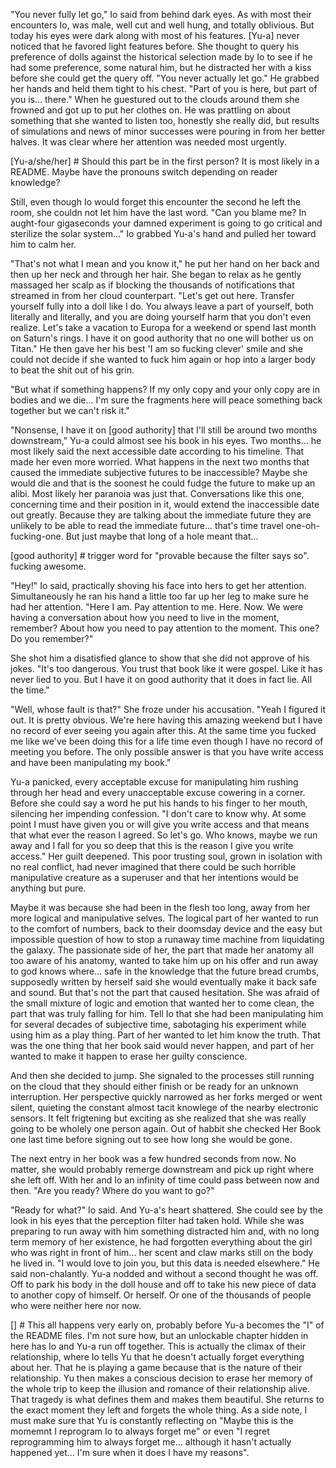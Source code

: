   "You never fully let go," Io said from behind dark eyes. As with most their encounters Io, was male, well cut and well hung, and totally oblivious. But today his eyes were dark along with most of his features. [Yu-a] never noticed that he favored light features before. She thought to query his preference of dolls against the historical selection made by Io to see if he had some preference, some natural him, but he distracted her with a kiss before she could get the query off. "You never actually let go." He grabbed her hands and held them tight to his chest. "Part of you is here, but part of you is... there." When he guestured out to the clouds around them she frowned and got up to put her clothes on. He was prattling on about something that she wanted to listen too, honestly she really did, but results of simulations and news of minor successes were pouring in from her better halves. It was clear where her attention was needed most urgently.

[Yu-a/she/her] # Should this part be in the first person? It is most likely in a README. Maybe have the pronouns switch depending on reader knowledge?

  Still, even though Io would forget this encounter the second he left the room, she couldn not let him have the last word. "Can you blame me? In aught-four gigaseconds your damned experiment is going to go critical and sterilize the solar system..." Io grabbed Yu-a's hand and pulled her toward him to calm her. 

  "That's not what I mean and you know it," he put her hand on her back and then up her neck and through her hair. She began to relax as he gently massaged her scalp as if blocking the thousands of notifications that streamed in from her cloud counterpart. "Let's get out here. Transfer yourself fully into a doll like I do. You always leave a part of yourself, both literally and literally, and you are doing yourself harm that you don't even realize. Let's take a vacation to Europa for a weekend or spend last month on Saturn's rings. I have it on good authority that no one will bother us on Titan." He then gave her his best 'I am so fucking clever' smile and she could not decide if she wanted to fuck him again or hop into a larger body to beat the shit out of his grin. 

  "But what if something happens? If my only copy and your only copy are in bodies and we die... I'm sure the fragments here will peace something back together but we can't risk it."

  "Nonsense, I have it on [good authority] that I'll still be around two months downstream," Yu-a could almost see his book in his eyes. Two months... he most likely said the next accessible date according to his timeline. That made her even more worried. What happens in the next two months that caused the immediate subjective futures to be inaccessible? Maybe she would die and that is the soonest he could fudge the future to make up an alibi. Most likely her paranoia was just that. Conversations like this one, concerning time and their position in it, would extend the inaccessible date out greatly. Because they are talking about the immediate future they are unlikely to be able to read the immediate future... that's time travel one-oh-fucking-one. But just maybe that long of a hole meant that...

[good authority] # trigger word for "provable because the filter says so". fucking awesome.

  "Hey!" Io said, practically shoving his face into hers to get her attention. Simultaneously he ran his hand a little too far up her leg to make sure he had her attention. "Here I am. Pay attention to me. Here. Now. We were having a conversation about how you need to live in the moment, remember? About how you need to pay attention to the moment. This one? Do you remember?"

  She shot him a disatisfied glance to show that she did not approve of his jokes. "It's too dangerous. You trust that book like it were gospel. Like it has never lied to you. But I have it on good authority that it does in fact lie. All the time."

  "Well, whose fault is that?" She froze under his accusation. "Yeah I figured it out. It is pretty obvious. We're here having this amazing weekend but I have no record of ever seeing you again after this. At the same time you fucked me like we've been doing this for a life time even though I have no record of meeting you before. The only possible answer is that you have write access and have been manipulating my book."

  Yu-a panicked, every acceptable excuse for manipulating him rushing through her head and every unacceptable excuse cowering in a corner. Before she could say a word he put his hands to his finger to her mouth, silencing her impending confession. "I don't care to know why. At some point I must have given you or will give you write access and that means that what ever the reason I agreed. So let's go. Who knows, maybe we run away and I fall for you so deep that this is the reason I give you write access." Her guilt deepened. This poor trusting soul, grown in isolation with no real conflict, had never imagined that there could be such horrible manipulative creature as a superuser and that her intentions would be anything but pure.

  Maybe it was because she had been in the flesh too long, away from her more logical and manipulative selves. The logical part of her wanted to run to the comfort of numbers, back to their doomsday device and the easy but impossible question of how to stop a runaway time machine from liquidating the galaxy. The passionate side of her, the part that made her anatomy all too aware of his anatomy, wanted to take him up on his offer and run away to god knows where... safe in the knowledge that the future bread crumbs, supposedly written by herself said she would eventually make it back safe and sound. But that's not the part that caused hesitation. She was afraid of the small mixture of logic and emotion that wanted her to come clean, the part that was truly falling for him. Tell Io that she had been manipulating him for several decades of subjective time, sabotaging his experiment while using him as a play thing. Part of her wanted to let him know the truth. That was the one thing that her book said would never happen, and part of her wanted to make it happen to erase her guilty conscience.

  And then she decided to jump. She signaled to the processes still running on the cloud that they should either finish or be ready for an unknown interruption. Her perspective quickly narrowed as her forks merged or went silent, quieting the constant almost tacit knowlege of the nearby electronic sensors. It felt frigtening but exciting as she realized that she was really going to be wholely one person again. Out of habbit she checked Her Book one last time before signing out to see how long she would be gone. 

  The next entry in her book was a few hundred seconds from now. No matter, she would probably remerge downstream and pick up right where she left off. With her and Io an infinity of time could pass between now and then. "Are you ready? Where do you want to go?"

  "Ready for what?" Io said. And Yu-a's heart shattered. She could see by the look in his eyes that the perception filter had taken hold. While she was preparing to run away with him something distracted him and, with no long term memory of her existence, he had forgotten everything about the girl who was right in front of him... her scent and claw marks still on the body he lived in. "I would love to join you, but this data is needed elsewhere." He said non-chalantly. Yu-a nodded and without a second thought he was off. Off to park his body in the doll house and off to take his new piece of data to another copy of himself. Or herself. Or one of the thousands of people who were neither here nor now.

[] # This all happens very early on, probably before Yu-a becomes the "I" of the README files. I'm not sure how, but an unlockable chapter hidden in here has Io and Yu-a run off together. This is actually the climax of their relationship, where Io tells Yu that he doesn't actually forget everything about her. That he is playing a game because that is the nature of their relationship. Yu then makes a conscious decision to erase her memory of the whole trip to keep the illusion and romance of their relationship alive. That tragedy is what defines them and makes them beautiful. She returns to the exact moment they left and forgets the whole thing. As a side note, I must make sure that Yu is constantly reflecting on "Maybe this is the momemnt I reprogram Io to always forget me" or even "I regret reprogramming him to always forget me... although it hasn't actually happened yet... I'm sure when it does I have my reasons". 


